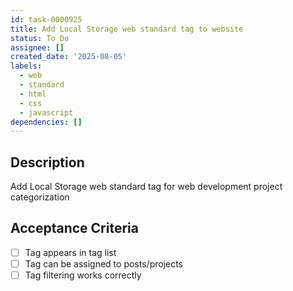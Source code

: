 ```yaml
---
id: task-0000925
title: Add Local Storage web standard tag to website
status: To Do
assignee: []
created_date: '2025-08-05'
labels:
  - web
  - standard
  - html
  - css
  - javascript
dependencies: []
---
```


## Description

Add Local Storage web standard tag for web development project categorization

## Acceptance Criteria

- [ ] Tag appears in tag list
- [ ] Tag can be assigned to posts/projects
- [ ] Tag filtering works correctly
